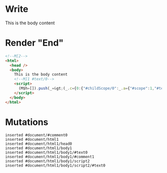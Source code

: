 # Write
  <!M[2>This is the body content<!M]1 #text/0><script>(M$h=[]).push(_=>(_.c={0:{"#childScope/0":_.a={"#scope":1,"#text/0!":_.b={"#scope":2}},"#scope":0},1:_.a,2:_.b}),[])</script>


# Render "End"
```html
<!--M[2-->
<html>
  <head />
  <body>
    This is the body content
    <!--M]1 #text/0-->
    <script>
      (M$h=[]).push(_=&gt;(_.c={0:{"#childScope/0":_.a={"#scope":1,"#text/0!":_.b={"#scope":2}},"#scope":0},1:_.a,2:_.b}),[])
    </script>
  </body>
</html>
```

# Mutations
```
inserted #document/#comment0
inserted #document/html1
inserted #document/html1/head0
inserted #document/html1/body1
inserted #document/html1/body1/#text0
inserted #document/html1/body1/#comment1
inserted #document/html1/body1/script2
inserted #document/html1/body1/script2/#text0
```